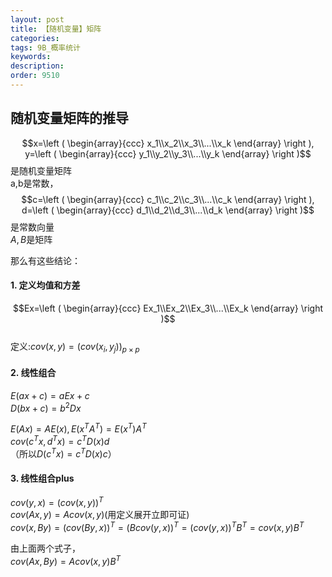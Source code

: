 ```yaml
---
layout: post
title: 【随机变量】矩阵
categories:
tags: 9B_概率统计
keywords:
description:
order: 9510
---
```


## 随机变量矩阵的推导
$$x=\left ( \begin{array}{ccc}  x_1\\x_2\\x_3\\...\\x_k \end{array} \right ),
y=\left ( \begin{array}{ccc}  y_1\\y_2\\y_3\\...\\y_k \end{array} \right )$$是随机变量矩阵  
a,b是常数，
$$c=\left ( \begin{array}{ccc}  c_1\\c_2\\c_3\\...\\c_k \end{array} \right ),
d=\left ( \begin{array}{ccc}  d_1\\d_2\\d_3\\...\\d_k \end{array} \right )$$是常数向量  
$A,B$是矩阵

那么有这些结论：  
#### 1. 定义均值和方差
$$Ex=\left ( \begin{array}{ccc}  Ex_1\\Ex_2\\Ex_3\\...\\Ex_k \end{array} \right )$$  
定义:$cov(x,y)=(cov(x_i,y_j))_ {p\times p}$
#### 2. 线性组合
$E(ax+c)=aEx+c$  
$D(bx+c)=b^2Dx$  


$E(Ax)=AE(x),E(x^TA^T)=E(x^T)A^T$  
$cov(c^Tx,d^Tx)=c^T D(x) d$  
（所以$D(c^Tx)=c^T D(x) c$）  

#### 3. 线性组合plus
$cov(y,x)=(cov(x,y))^T$  
$cov(Ax,y)=A cov(x,y)$(用定义展开立即可证)  
$cov(x,By)=(cov(By,x))^T=(Bcov(y,x))^T=(cov(y,x))^TB^T=cov(x,y)B^T$  


由上面两个式子，  
$cov(Ax,By)=Acov(x,y)B^T$  
